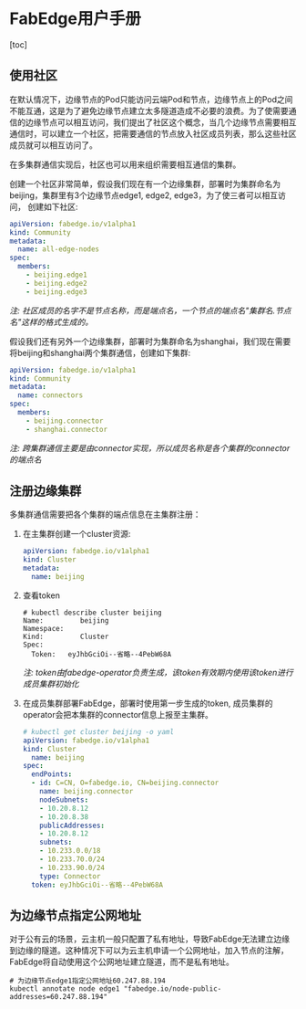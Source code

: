 # FabEdge用户手册

[toc]

## 使用社区

在默认情况下，边缘节点的Pod只能访问云端Pod和节点，边缘节点上的Pod之间不能互通，这是为了避免边缘节点建立太多隧道造成不必要的浪费。为了使需要通信的边缘节点可以相互访问，我们提出了社区这个概念，当几个边缘节点需要相互通信时，可以建立一个社区，把需要通信的节点放入社区成员列表，那么这些社区成员就可以相互访问了。

在多集群通信实现后，社区也可以用来组织需要相互通信的集群。

创建一个社区非常简单，假设我们现在有一个边缘集群，部署时为集群命名为beijing，集群里有3个边缘节点edge1, edge2, edge3，为了使三者可以相互访问，
创建如下社区:

```yaml
apiVersion: fabedge.io/v1alpha1
kind: Community
metadata:
  name: all-edge-nodes
spec:
  members:
    - beijing.edge1
    - beijing.edge2
    - beijing.edge3
```

_注: 社区成员的名字不是节点名称，而是端点名，一个节点的端点名"集群名.节点名"这样的格式生成的。_

假设我们还有另外一个边缘集群，部署时为集群命名为shanghai，我们现在需要将beijing和shanghai两个集群通信，创建如下集群:

```yaml
apiVersion: fabedge.io/v1alpha1
kind: Community
metadata:
  name: connectors
spec:
  members:
    - beijing.connector
    - shanghai.connector
```

*注: 跨集群通信主要是由connector实现，所以成员名称是各个集群的connector的端点名*



## 注册边缘集群

多集群通信需要把各个集群的端点信息在主集群注册：

1. 在主集群创建一个cluster资源:

   ```yaml
   apiVersion: fabedge.io/v1alpha1
   kind: Cluster
   metadata:
     name: beijing
   ```

2. 查看token

   ```shell
   # kubectl describe cluster beijing
   Name:         beijing
   Namespace:    
   Kind:         Cluster
   Spec:
     Token:   eyJhbGciOi--省略--4PebW68A
   ```
   
   *注: token由fabedge-operator负责生成，该token有效期内使用该token进行成员集群初始化*
   
3. 在成员集群部署FabEdge，部署时使用第一步生成的token, 成员集群的operator会把本集群的connector信息上报至主集群。

   ```yaml
   # kubectl get cluster beijing -o yaml
   apiVersion: fabedge.io/v1alpha1
   kind: Cluster
     name: beijing
   spec:
     endPoints:
     - id: C=CN, O=fabedge.io, CN=beijing.connector
       name: beijing.connector
       nodeSubnets:
       - 10.20.8.12
       - 10.20.8.38
       publicAddresses:
       - 10.20.8.12
       subnets:
       - 10.233.0.0/18
       - 10.233.70.0/24
       - 10.233.90.0/24
       type: Connector
     token: eyJhbGciOi--省略--4PebW68A
   ```



## 为边缘节点指定公网地址

对于公有云的场景，云主机一般只配置了私有地址，导致FabEdge无法建立边缘到边缘的隧道。这种情况下可以为云主机申请一个公网地址，加入节点的注解，FabEdge将自动使用这个公网地址建立隧道，而不是私有地址。

```shell
# 为边缘节点edge1指定公网地址60.247.88.194
kubectl annotate node edge1 "fabedge.io/node-public-addresses=60.247.88.194"
```


